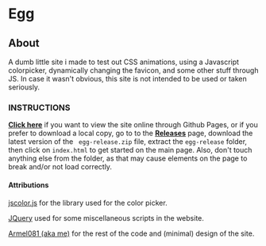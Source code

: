 # Egg

## About
A dumb little site i made to test out CSS animations, using a Javascript colorpicker, dynamically changing the favicon, and some other stuff through JS. In case it wasn't obvious, this site is not intended to be used or taken seriously.

### INSTRUCTIONS

[**Click here**](https://armel081.github.io/egg)</ins> if you want to view the site online through Github Pages, or if you prefer to download a local copy, go to to the <ins>[**Releases**](https://github.com/Armel081/egg/releases)</ins> page, download the latest version of the ``` egg-release.zip``` file, extract the ```egg-release``` folder, then click on ```index.html``` to get started on the main page. Also, don't touch anything else from the folder, as that may cause elements on the page to break and/or not load correctly.

#### Attributions

[jscolor.js](https://jscolor.com/) for the library used for the color picker.

[JQuery](https://jquery.com/) used for some miscellaneous scripts in the website.

[Armel081 (aka me)](https://github.com/Armel081) for the rest of the code and (minimal) design of the site.
